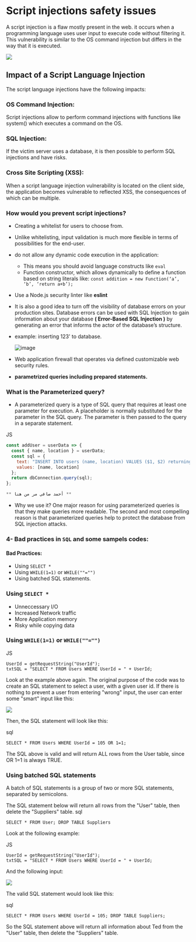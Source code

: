 # Script injections safety issues

A script injection is a flaw mostly present in the web. it occurs when a programming language uses user input to execute code without filtering it. This vulnerability is similar to the OS command injection but differs in the way that it is executed.

<img src="https://www.cloudprotector.com/wp-content/uploads/2021/10/diagram-of-a-command-injection-1024x413.png"/>

## Impact of a Script Language Injection

The script language injections have the following impacts:
 
### OS Command Injection:

Script injections allow to perform command injections with functions like system() which executes a command on the OS. 

### SQL Injection:

If the victim server uses a database, it is then possible to perform SQL injections and have risks.
 
### Cross Site Scripting (XSS):

When a script language injection vulnerability is located on the client side, the application becomes vulnerable to reflected XSS, the consequences of which can be multiple. 


### How would you prevent script injections?
- Creating a whitelist for users to choose from.
- Unlike whitelisting, input validation is much more flexible in terms of possibilities for the end-user.
- do not allow any dynamic code execution in the application:
  - This means you should avoid language constructs like `eval `
  - Function constructor, which allows dynamically to define a function based on string literals like:
    `const addition = new Function(‘a’, ‘b’, ‘return a+b’);`
-  Use a Node.js security linter like **eslint**
- It is also a good idea to turn off the visibility of database errors on your production sites. Database errors can be used with SQL Injection to gain information about your database **( Error-Based SQL Injection )** by generating an error that informs the actor of the database’s structure.
- example: inserting 123'  to database.

  ![image](https://user-images.githubusercontent.com/87938745/187073984-b154eb9c-36ea-4f31-8cdb-7f15deccfa19.png)
- Web application firewall that operates via defined customizable web security rules.
-  **parametrized queries including prepared statements.**

### What is the Parameterized query?
  - A parameterized query is a type of SQL query that requires at least one parameter for execution. A placeholder is normally substituted for the parameter in the SQL     query. The parameter is then passed to the query in a separate statement.

JS
```js
const addUser = userData => {
  const { name, location } = userData;
  const sql = {
    text: "INSERT INTO users (name, location) VALUES ($1, $2) returning *;",
    values: [name, location]
  };
  return dbConnection.query(sql);
};

** أحمد صافي مر من هنا **
```


  - Why we use it?
    One major reason for using parameterized queries is that they make queries more readable. The second and most compelling reason is that parameterized queries help       to protect the database from SQL injection attacks.
    
    
    
    
### 4- Bad practices in `SQL` and some sampels codes:
#### Bad Practices:
- Using `SELECT *`
- Using `WHILE(1=1)` or `WHILE(""="")`
- Using batched SQL statements.

### Using `SELECT *`

- Unneccessary I/O
- Increased Network traffic
- More Application memory
- Risky while copying data


### Using `WHILE(1=1)` or `WHILE(""="")`

JS

    UserId = getRequestString("UserId");
    txtSQL = "SELECT * FROM Users WHERE UserId = " + UserId;

Look at the example above again. The original purpose of the code was to create an SQL statement to select a user, with a given user id.
If there is nothing to prevent a user from entering "wrong" input, the user can enter some "smart" input like this:

<img src="https://i.ibb.co/zxfQn64/Screenshot-from-2022-08-28-23-03-21.png" />

Then, the SQL statement will look like this:

sql

    SELECT * FROM Users WHERE UserId = 105 OR 1=1;

The SQL above is valid and will return ALL rows from the User table, since OR 1=1 is always TRUE.

### Using batched SQL statements

A batch of SQL statements is a group of two or more SQL statements, separated by semicolons.

The SQL statement below will return all rows from the "User" table, then delete the "Suppliers" table.
sql

    SELECT * FROM User; DROP TABLE Suppliers
 
Look at the following example: 

JS

    UserId = getRequestString("UserId");
    txtSQL = "SELECT * FROM Users WHERE UserId = " + UserId;

And the following input:

<img src="https://i.ibb.co/nQP0Pkw/Screenshot-from-2022-08-28-23-19-11.png" />

The valid SQL statement would look like this:

sql

    SELECT * FROM Users WHERE UserId = 105; DROP TABLE Suppliers;

So the SQL statement above will return all information about Ted from the "User" table, then delete the "Suppliers" table.
